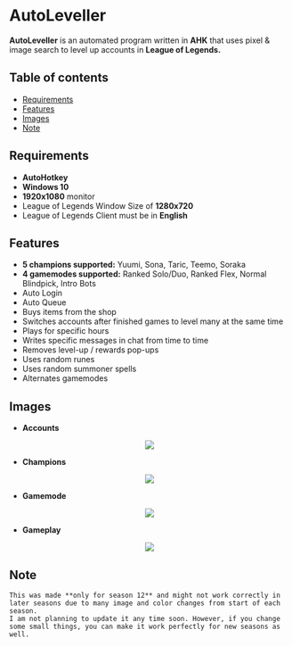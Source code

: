 # AutoLeveller

**AutoLeveller** is an automated program written in **AHK** that uses pixel & image search to level up accounts in **League of Legends.**

## Table of contents
   * [Requirements](#requirements)
   * [Features](#features)
   * [Images](#images)
   * [Note](#note)

## Requirements
   * **AutoHotkey**
   * **Windows 10**
   * **1920x1080** monitor
   * League of Legends Window Size of **1280x720**
   * League of Legends Client must be in **English**

## Features
   * **5 champions supported:** Yuumi, Sona, Taric, Teemo, Soraka
   * **4 gamemodes supported:** Ranked Solo/Duo, Ranked Flex, Normal Blindpick, Intro Bots
   * Auto Login
   * Auto Queue
   * Buys items from the shop
   * Switches accounts after finished games to level many at the same time
   * Plays for specific hours
   * Writes specific messages in chat from time to time
   * Removes level-up / rewards pop-ups
   * Uses random runes
   * Uses random summoner spells
   * Alternates gamemodes

## Images
   * **Accounts**
<p align="center">
<img src="https://i.imgur.com/4Yolu1r.png"></img>
</p>

   * **Champions**
<p align="center">
<img src="https://i.imgur.com/uIEeY9V.png"></img>
</p>

   * **Gamemode**
<p align="center">
<img src="https://i.imgur.com/5ikeqY4.png"></img>
</p>

   * **Gameplay**
<p align="center">
<img src="https://i.imgur.com/T3IVpS1.png"></img>
</p>


## Note
    This was made **only for season 12** and might not work correctly in later seasons due to many image and color changes from start of each season. 
    I am not planning to update it any time soon. However, if you change some small things, you can make it work perfectly for new seasons as well. 
